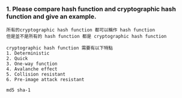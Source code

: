 ### 1. Please compare hash function and cryptographic hash function and give an example.

```
所有的cryptographic hash function 都可以稱作 hash function
但是並不是所有的 hash function 都是 cryptographic hash function

cryptographic hash function 需要有以下特點
1. Deterministic
2. Quick
3. One-way function
4. Avalanche effect
5. Collision resistant
6. Pre-image attack resistant

md5 sha-1 
```